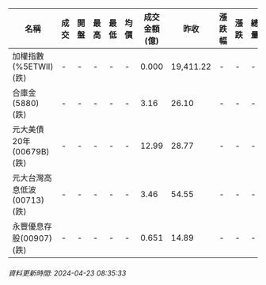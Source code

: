 | 名稱 | 成交 | 開盤 | 最高 | 最低 | 均價 | 成交金額(億) | 昨收 | 漲跌幅 | 漲跌 | 總量 | 昨量 | 振幅 |
| -------- | -------- | -------- | -------- |-------- | -------- | -------- |-------- |-------- |-------- | -------- | -------- |-------- |
|加權指數(%5ETWII) (跌)|-|-|-|-|-|0.000|19,411.22|-|-|-|-|0.00%|
|合庫金(5880) (跌)|-|-|-|-|-|3.16|26.10|-|-|-|-|0.00%|
|元大美債20年(00679B) (跌)|-|-|-|-|-|12.99|28.77|-|-|-|-|0.00%|
|元大台灣高息低波(00713) (跌)|-|-|-|-|-|3.46|54.55|-|-|-|-|0.00%|
|永豐優息存股(00907) (跌)|-|-|-|-|-|0.651|14.89|-|-|-|-|0.00%|
###### 資料更新時間: 2024-04-23 08:35:33